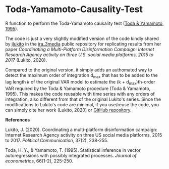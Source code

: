 # Toda-Yamamoto-Causality-Test

R function to perform the Toda-Yamamoto causality test ([Toda & Yamamoto, 1995](https://www.sciencedirect.com/science/article/abs/pii/0304407694016168)).

The code is just a very slightly modified version of the code kindly shared by [jlukito](https://github.com/jlukito) in the [ira_3media](https://github.com/jlukito/ira_3media/blob/master/final_analysis.md) public repository for replicating results from her paper *Coordinating a Multi-Platform Disinformation Campaign: Internet Research Agency activity on three U.S. social media platforms, 2015 to 2017* (Lukito, 2020). 

Compared to the original version, it simply adds an authomated way to detect the maximum order of integration d<sub>max</sub> that has to be added to the lag length *k* of the original VAR model to estimate the (k + d<sub>max</sub>)th-order VAR required by the Toda & Yamamoto procedure (Toda & Yamamoto, 1995). This makes the code reusable with time series with any orders of integration, also different from that of the original Lukito's series. Since the modifications to Lukito's code are minimal, if you use/reuse the code, you can simply cite her  work (Lukito, 2020) or [GitHub repository](https://github.com/jlukito/ira_3media/blob/master/final_analysis.md).

**References**

Lukito, J. (2020). Coordinating a multi-platform disinformation campaign: Internet Research Agency activity on three US social media platforms, 2015 to 2017. *Political Communication*, 37(2), 238-255.

Toda, H. Y., & Yamamoto, T. (1995). Statistical inference in vector autoregressions with possibly integrated processes. *Journal of econometrics*, 66(1-2), 225-250.
